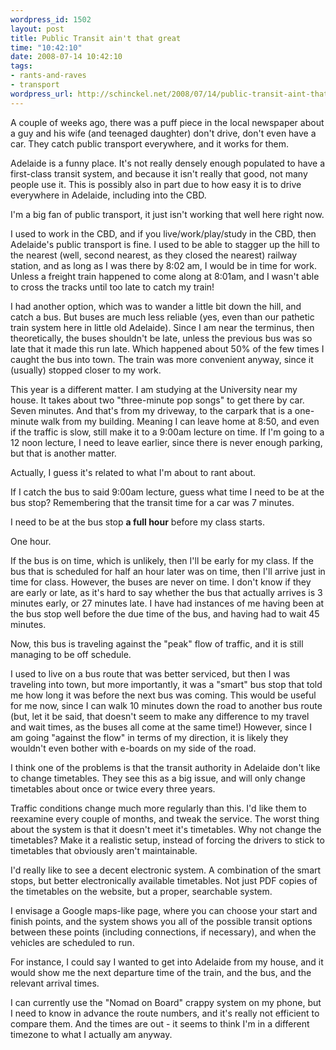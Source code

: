 ```yaml
--- 
wordpress_id: 1502
layout: post
title: Public Transit ain't that great
time: "10:42:10"
date: 2008-07-14 10:42:10
tags: 
- rants-and-raves
- transport
wordpress_url: http://schinckel.net/2008/07/14/public-transit-aint-that-great/
---
```

A couple of weeks ago, there was a puff piece in the local newspaper about a guy and his wife (and teenaged daughter) don't drive, don't even have a car. They catch public transport everywhere, and it works for them.

Adelaide is a funny place. It's not really densely enough populated to have a first-class transit system, and because it isn't really that good, not many people use it. This is possibly also in part due to how easy it is to drive everywhere in Adelaide, including into the CBD.

I'm a big fan of public transport, it just isn't working that well here right now.

I used to work in the CBD, and if you live/work/play/study in the CBD, then Adelaide's public transport is fine. I used to be able to stagger up the hill to the nearest (well, second nearest, as they closed the nearest) railway station, and as long as I was there by 8:02 am, I would be in time for work. Unless a freight train happened to come along at 8:01am, and I wasn't able to cross the tracks until too late to catch my train!

I had another option, which was to wander a little bit down the hill, and catch a bus. But buses are much less reliable (yes, even than our pathetic train system here in little old Adelaide). Since I am near the terminus, then theoretically, the buses shouldn't be late, unless the previous bus was so late that it made this run late. Which happened about 50% of the few times I caught the bus into town. The train was more convenient anyway, since it (usually) stopped closer to my work.

This year is a different matter. I am studying at the University near my house. It takes about two "three-minute pop songs" to get there by car. Seven minutes. And that's from my driveway, to the carpark that is a one-minute walk from my building. Meaning I can leave home at 8:50, and even if the traffic is slow, still make it to a 9:00am lecture on time. If I'm going to a 12 noon lecture, I need to leave earlier, since there is never enough parking, but that is another matter.

Actually, I guess it's related to what I'm about to rant about.

If I catch the bus to said 9:00am lecture, guess what time I need to be at the bus stop? Remembering that the transit time for a car was 7 minutes.

I need to be at the bus stop **a full hour** before my class starts.

One hour.

If the bus is on time, which is unlikely, then I'll be early for my class. If the bus that is scheduled for half an hour later was on time, then I'll arrive just in time for class. However, the buses are never on time. I don't know if they are early or late, as it's hard to say whether the bus that actually arrives is 3 minutes early, or 27 minutes late. I have had instances of me having been at the bus stop well before the due time of the bus, and having had to wait 45 minutes.

Now, this bus is traveling against the "peak" flow of traffic, and it is still managing to be off schedule.

I used to live on a bus route that was better serviced, but then I was traveling into town, but more importantly, it was a "smart" bus stop that told me how long it was before the next bus was coming. This would be useful for me now, since I can walk 10 minutes down the road to another bus route (but, let it be said, that doesn't seem to make any difference to my travel and wait times, as the buses all come at the same time!) However, since I am going "against the flow" in terms of my direction, it is likely they wouldn't even bother with e-boards on my side of the road.

I think one of the problems is that the transit authority in Adelaide don't like to change timetables. They see this as a big issue, and will only change timetables about once or twice every three years.

Traffic conditions change much more regularly than this. I'd like them to reexamine every couple of months, and tweak the service. The worst thing about the system is that it doesn't meet it's timetables. Why not change the timetables? Make it a realistic setup, instead of forcing the drivers to stick to timetables that obviously aren't maintainable.

I'd really like to see a decent electronic system. A combination of the smart stops, but better electronically available timetables. Not just PDF copies of the timetables on the website, but a proper, searchable system.

I envisage a Google maps-like page, where you can choose your start and finish points, and the system shows you all of the possible transit options between these points (including connections, if necessary), and when the vehicles are scheduled to run.

For instance, I could say I wanted to get into Adelaide from my house, and it would show me the next departure time of the train, and the bus, and the relevant arrival times.

I can currently use the "Nomad on Board" crappy system on my phone, but I need to know in advance the route numbers, and it's really not efficient to compare them. And the times are out - it seems to think I'm in a different timezone to what I actually am anyway.
